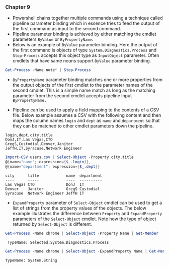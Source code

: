 ### Chapter 9

* Powershell chains together multiple commands using a technique called pipeline parameter binding which in essence tries to feed the output of the first command as input to the second command.
* Pipeline parameter binding is achieved by either matching the cmdlet parameters `ByValue` or `ByPropertyName`. 
* Below is an example of `ByValue` parameter binding. Here the output of the first command is objects of type `System.Diagnostics.Process` and `Stop-Process` accepts this object type as `InputObject` parameter. Often cmdlets that have same nouns support `ByValue` parameter binding.

```powershell
Get-Process -Name note* | Stop-Process
```

* `ByPropertyName` parameter  binding matches one or more properties from the output objects of the first cmdlet to the parameter names of the second cmdlet. This is a simple name match as long as the matching parameter from the second cmdlet accepts pipeline input `ByPropertyName.`

* Pipeline can be used to apply a field mapping to the contents of a CSV file. Below example assumes a CSV with the following content and then maps the column names `login` and `dept` as `name` and `department` so that they can be matched to other cmdlet parameters down the pipeline.

```csv
login,dept,city,title
DonJ,IT,Las Vegas,CTO
GregS,Custodial,Denver,Janitor
JeffH,IT,Syracuse,Network Engineer
```

```powershell
Import-CSV users.csv | Select-Object -Property city,title
@{name="name"; expression={$_.login}},
@{name="department"; expression={$_.dept}}
```

```
city      title            name  department
----      -----            ----  ----------
Las Vegas CTO              DonJ  IT
Denver    Janitor          GregS Custodial
Syracuse  Network Engineer JeffH IT
```

* `ExpandProperty` parameter of `Select-Object` cmdlet can be used to get a list of strings from the property values of the objects. The below example illustrates the difference between `Property` and `ExpandProperty` parameters of the `Select-Object` cmdlet. Note how the type of object returned by `Select-Object` is different.

```powershell
Get-Process -Name chrome | Select-Object -Property Name | Get-Member
```

```
 TypeName: Selected.System.Diagnostics.Process
```

```powershell
Get-Process -Name chrome | Select-Object -ExpandProperty Name | Get-Member
```

```
TypeName: System.String
```



